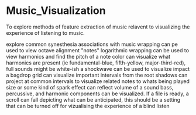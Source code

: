 # Music_Visualization
To explore methods of feature extraction of music relavent to visualizing the experience of listening to music.

explore common synesthesia associations with music
wrapping can pe used to view octave alignment "notes"
logarithmic wrapping can be used to view harmonics and find the pitch of a note
color can visualize what harmonics are present (ie fundamental-blue, fifth-yellow, major-third-red), full sounds might be white-ish
a shockwave can be used to visualize impact
a bagdrop grid can visualize important intervals from the root
shadows can project at common intervals to visualize related notes to whats being played
size or some kind of spark effect can reflect volume of a sound
bass, percussive, and harmonic components can be visualized.
If a file is ready, a scroll can fall depicting what can be anticipated, this should be a setting that can be turned off for vizualising the experience of a blind listen
